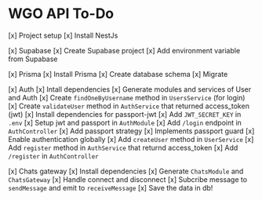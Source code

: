# WGO API To-Do

[x] Project setup
  [x] Install NestJs

[x] Supabase
   [x] Create Supabase project
   [x] Add environment variable from Supabase

[x] Prisma
   [x] Install Prisma
   [x] Create database schema
   [x] Migrate

[x] Auth
   [x] Intall dependencies
   [x] Generate modules and services of User and Auth
   [x] Create ```findOneByUsername``` method in ```UsersService``` (for login)
   [x] Create ```validateUser``` method in ```AuthService``` that returned access_token (jwt)
   [x] Install dependencies for passport-jwt
   [x] Add ```JWT_SECRET_KEY``` in ```.env```
   [x] Setup jwt and passport in ```AuthModule```
   [x] Add ```/login``` endpoint in ```AuthController```
   [x] Add passport strategy
   [x] Implements passport guard
   [x] Enable authentication globally
   [x] Add ```createUser``` method in ```UserService```
   [x] Add ```register``` method in ```AuthService``` that returnd access_token
   [x] Add ```/register``` in ```AuthController```

[x] Chats gateway
  [x] Install dependencies
  [x] Generate ```ChatsModule``` and ```ChatsGateway```
  [x] Handle connect and disconnect
  [x] Subcribe message to ```sendMessage``` and emit to ```receiveMessage```
  [x] Save the data in db!
